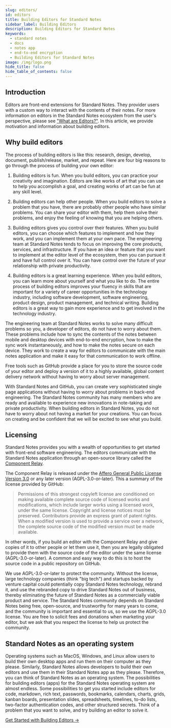 ```yaml
---
slug: editors/
id: editors
title: Building Editors for Standard Notes
sidebar_label: Building Editors
description: Building Editors for Standard Notes
keywords:
  - standard notes
  - docs
  - notes app
  - end-to-end encryption
  - Building Editors for Standard Notes
image: /img/logo.png
hide_title: false
hide_table_of_contents: false
---
```


## Introduction

Editors are front-end extensions for Standard Notes. They provider users with a custom way to interact with the contents of their notes. For more information on editors in the Standard Notes ecosystem from the user's perspective, please see ["What are Editors?"](../usage/what-are-editors.md). In this article, we provide motivation and information about building editors.

## Why build editors

The process of building editors is like this: research, design, develop, document, publish/release, market, and repeat. Here are four big reasons to go through the process of building your own editor:

1. Building editors is fun. When you build editors, you can practice your creativity and imagination. Editors are like works of art that you can use to help you accomplish a goal, and creating works of art can be fun at any skill level.

2. Building editors can help other people. When you build editors to solve a problem that you have, there are probably other people who have similar problems. You can share your editor with them, help them solve their problems, and enjoy the feeling of knowing that you are helping others.

3. Building editors gives you control over their features. When you build editors, you can choose which features to implement and how they work, and you can implement them at your own pace. The engineering team at Standard Notes tends to focus on improving the core products, services, and infrastructure. If you have an idea or feature that you want to implement at the editor level of the ecosystem, then you can pursue it and have full control over it. You can have control over the future of your relationship with private productivity.

4. Building editors is a great learning experience. When you build editors, you can learn more about yourself and what you like to do. The entire process of building editors improves your fluency in skills that are important for a variety of career opportunities in the technology industry, including software development, software engineering, product design, product management, and technical writing. Building editors is a great way to gain more experience and to get involved in the technology industry.

The engineering team at Standard Notes works to solve many difficult problems so you, a developer of editors, do not have to worry about them. These problems include how to sync the contents of the notes between mobile and desktop devices with end-to-end encryption, how to make the sync work instantaneously, and how to make the notes secure on each device. They work to create a way for editors to communicate with the main notes application and make it easy for that communication to work offline.

Free tools such as GitHub provide a place for you to store the source code of your editor and deploy a version of it to a highly available, global content delivery network without having to worry about server management.

With Standard Notes and GitHub, you can create very sophisticated single page applications without having to worry about problems in back-end engineering. The Standard Notes community has many members who are ready and available to experience new innovations in note-taking and private productivity. When building editors in Standard Notes, you do not have to worry about not having a market for your creations. You can focus on creating and be confident that we will be excited to see what you build.

## Licensing

Standard Notes provides you with a wealth of opportunities to get started with front-end software engineering. The editors communicate with the Standard Notes application through an open-source library called the [Component Relay](https://github.com/standardnotes/component-relay).

The Component Relay is released under the [Affero General Public License Version 3.0](https://github.com/standardnotes/component-relay/blob/main/LICENSE) or any later version (AGPL-3.0-or-later). This a summary of the license provided by GitHub:

> Permissions of this strongest copyleft license are conditioned on making available complete source code of licensed works and modifications, which include larger works using a licensed work, under the same license. Copyright and license notices must be preserved. Contributors provide an express grant of patent rights. When a modified version is used to provide a service over a network, the complete source code of the modified version must be made available.

In other words, if you build an editor with the Component Relay and give copies of it to other people or let them use it, then you are legally obligated to provide them with the source code of the editor under the same license (AGPL-3.0-or-later). A common and easy way to do this is to host the source code in a public repository on GitHub.

We use AGPL-3.0-or-later to protect the community. Without the license, large technology companies (think "big tech") and startups backed by venture capital could potentially copy Standard Notes technology, rebrand it, and use the rebranded copy to drive Standard Notes out of business, thereby eliminating the future of Standard Notes as a commercially viable product and service. The Standard Notes community depends on Standard Notes being free, open-source, and trustworthy for many years to come, and the community is important and essential to us, so we use the AGPL-3.0 license. You are free to solicit fees and donations when marketing your editor, but we ask that you respect the license to help us protect the community.

## Standard Notes as an operating system

Operating systems such as MacOS, Windows, and Linux allow users to build their own desktop apps and run them on their computer as they please. Similarly, Standard Notes allows developers to build their own editors and use them in their Standard Notes app as they please. Therefore, you can think of Standard Notes as an operating system. The possibilities for building editors (apps) for the Standard Notes operating system are almost endless. Some possibilities to get you started include editors for code, markdown, rich text, passwords, bookmarks, calendars, charts, grids, kanban boards, presentation slides, spreadsheets, timelines, to-do lists, two-factor authentication codes, and other structured secrets. Think of a problem that you want to solve, and try building an editor to solve it.

[Get Started with Building Editors →](./editors-getting-started.md)
